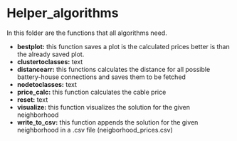 # Helper_algorithms

In this folder are the functions that all algorithms need.

* **bestplot:** this function saves a plot is the calculated prices better is than the already saved plot.
* **clustertoclasses:** text
* **distancearr:** this functions calculates the distance for all possible battery-house connections and saves them to be fetched
* **nodetoclasses:** text
* **price_calc:** this function calculates the cable price
* **reset:** text
* **visualize:** this function visualizes the solution for the given neighborhood
* **write_to_csv:** this function appends the solution for the given neighborhood in a .csv file (neigborhood_prices.csv)
